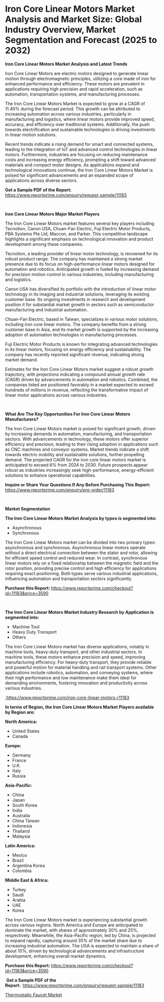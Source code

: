 <p><h1>Iron Core Linear Motors Market Analysis and Market Size: Global Industry Overview, Market Segmentation and Forecast (2025 to 2032)</h1></p><p><strong>Iron Core Linear Motors Market Analysis and Latest Trends</strong></p>
<p><p>Iron Core Linear Motors are electric motors designed to generate linear motion through electromagnetic principles, utilizing a core made of iron for enhanced performance and efficiency. These motors are prevalent in applications requiring high precision and rapid acceleration, such as automation, transportation systems, and manufacturing processes.</p><p>The Iron Core Linear Motors Market is expected to grow at a CAGR of 11.40% during the forecast period. This growth can be attributed to increasing automation across various industries, particularly in manufacturing and logistics, where linear motors provide improved speed, accuracy, and efficiency over traditional systems. Additionally, the push towards electrification and sustainable technologies is driving investments in linear motion solutions.</p><p>Recent trends indicate a rising demand for smart and connected systems, leading to the integration of IoT and advanced control technologies in linear motors. Furthermore, industries are focusing on reducing maintenance costs and increasing energy efficiency, prompting a shift toward advanced materials and compact motor designs. As applications expand and technological innovations continue, the Iron Core Linear Motors Market is poised for significant advancements and an expanded scope of applications across diverse sectors.</p></p>
<p><strong>Get a Sample PDF of the Report:&nbsp;</strong> <a href="https://www.reportprime.com/enquiry/request-sample/11183?utm_campaign=2941&utm_medium=2&utm_source=Github&utm_content=ia&utm_term=20032025&utm_id=iron-core-linear-motors">https://www.reportprime.com/enquiry/request-sample/11183</a></p>
<p>&nbsp;</p>
<p><strong>Iron Core Linear Motors Major Market Players</strong></p>
<p><p>The Iron Core Linear Motors market features several key players including Tecnotion, Canon USA, Chuan-Fan Electric, Fuji Electric Motor Products, PBA Systems Pte Ltd, Maccon, and Parker. This competitive landscape highlights a significant emphasis on technological innovation and product development among these companies.</p><p>Tecnotion, a leading provider of linear motor technology, is renowned for its robust product range. The company has maintained a strong market presence due to its focus on high-performance linear motors designed for automation and robotics. Anticipated growth is fueled by increasing demand for precision motion control in various industries, including manufacturing and logistics.</p><p>Canon USA has diversified its portfolio with the introduction of linear motor technology in its imaging and industrial solutions, leveraging its existing customer base. Its ongoing investments in research and development position it for substantial market growth in sectors such as semiconductor manufacturing and industrial automation.</p><p>Chuan-Fan Electric, based in Taiwan, specializes in various motor solutions, including iron core linear motors. The company benefits from a strong customer base in Asia, and its market growth is supported by the increasing adoption of automation technologies in manufacturing processes.</p><p>Fuji Electric Motor Products is known for integrating advanced technologies in its linear motors, focusing on energy efficiency and sustainability. The company has recently reported significant revenue, indicating strong market demand.</p><p>Estimates for the Iron Core Linear Motors market suggest a robust growth trajectory, with projections indicating a compound annual growth rate (CAGR) driven by advancements in automation and robotics. Combined, the companies listed are positioned favorably in a market expected to exceed hundreds of millions in revenue, reflecting the transformative impact of linear motor applications across various industries.</p></p>
<p>&nbsp;</p>
<p><strong>What Are The Key Opportunities For Iron Core Linear Motors Manufacturers?</strong></p>
<p><p>The Iron Core Linear Motors market is poised for significant growth, driven by increasing demands in automation, manufacturing, and transportation sectors. With advancements in technology, these motors offer superior efficiency and precision, leading to their rising adoption in applications such as CNC machines and conveyor systems. Market trends indicate a shift towards electric mobility and sustainable solutions, further propelling demand. The projected CAGR for the iron core linear motors market is anticipated to exceed 6% from 2024 to 2030. Future prospects appear robust as industries increasingly seek high-performance, energy-efficient solutions to enhance operational capabilities.</p></p>
<p><strong>Inquire or Share Your Questions If Any Before Purchasing This Report:</strong> <a href="https://www.reportprime.com/enquiry/pre-order/11183?utm_campaign=2941&utm_medium=2&utm_source=Github&utm_content=ia&utm_term=20032025&utm_id=iron-core-linear-motors">https://www.reportprime.com/enquiry/pre-order/11183</a></p>
<p>&nbsp;</p>
<p><strong>Market Segmentation</strong></p>
<p><strong>The Iron Core Linear Motors Market Analysis by types is segmented into:</strong></p>
<p><ul><li>Asynchronous</li><li>Synchronous</li></ul></p>
<p><p>The Iron Core Linear Motors market can be divided into two primary types: asynchronous and synchronous. Asynchronous linear motors operate without a direct electrical connection between the stator and rotor, allowing for efficient speed control and reduced wear. In contrast, synchronous linear motors rely on a fixed relationship between the magnetic field and the rotor position, providing precise control and high efficiency for applications requiring exact positioning. Both types serve various industrial applications, influencing automation and transportation sectors significantly.</p></p>
<p><strong>Purchase this Report:&nbsp;</strong><a href="https://www.reportprime.com/checkout?id=11183&price=3590&utm_campaign=2941&utm_medium=2&utm_source=Github&utm_content=ia&utm_term=20032025&utm_id=iron-core-linear-motors">https://www.reportprime.com/checkout?id=11183&price=3590</a></p>
<p>&nbsp;</p>
<p><strong>The Iron Core Linear Motors Market Industry Research by Application is segmented into:</strong></p>
<p><ul><li>Machine Tool</li><li>Heavy Duty Transport</li><li>Others</li></ul></p>
<p><p>The Iron Core Linear Motors market has diverse applications, notably in machine tools, heavy-duty transport, and other industrial sectors. In machine tools, these motors enhance precision and speed, improving manufacturing efficiency. For heavy-duty transport, they provide reliable and powerful motion for material handling and rail transport systems. Other applications include robotics, automation, and conveying systems, where their high performance and low maintenance make them ideal for demanding environments, fostering innovation and productivity across various industries.</p></p>
<p><a href="https://www.reportprime.com/iron-core-linear-motors-r11183?utm_campaign=2941&utm_medium=2&utm_source=Github&utm_content=ia&utm_term=20032025&utm_id=iron-core-linear-motors">&nbsp;https://www.reportprime.com/iron-core-linear-motors-r11183</a></p>
<p><strong>In terms of Region, the Iron Core Linear Motors Market Players available by Region are:</strong></p>
<p>
    <p> <strong> North America: </strong>
        <ul>
            <li>United States</li>
            <li>Canada</li>
        </ul>
        </p> 
    <p> <strong> Europe: </strong>
        <ul>
            <li>Germany</li>
            <li>France</li>
            <li>U.K.</li>
            <li>Italy</li>
            <li>Russia</li>
        </ul>
        </p> 
    <p> <strong> Asia-Pacific: </strong>
        <ul>
            <li>China</li>
            <li>Japan</li>
            <li>South Korea</li>
            <li>India</li>
            <li>Australia</li>
            <li>China Taiwan</li>
            <li>Indonesia</li>
            <li>Thailand</li>
            <li>Malaysia</li>
        </ul>
        </p> 
    <p> <strong> Latin America: </strong>
        <ul>
            <li>Mexico</li>
            <li>Brazil</li>
            <li>Argentina Korea</li>
            <li>Colombia</li>
        </ul>
        </p> 
    <p> <strong> Middle East & Africa: </strong>
        <ul>
            <li>Turkey</li>
            <li>Saudi</li>
            <li>Arabia</li>
            <li>UAE</li>
            <li>Korea</li>
        </ul>
    </p>
    </p>
<p><p>The Iron Core Linear Motors market is experiencing substantial growth across various regions. North America and Europe are anticipated to dominate the market, with shares of approximately 30% and 25%, respectively. Meanwhile, the Asia-Pacific region, led by China, is projected to expand rapidly, capturing around 35% of the market share due to increasing industrial automation. The USA is expected to maintain a share of about 10%, driven by technological advancements and infrastructure development, enhancing overall market dynamics.</p></p>
<p><strong>Purchase this Report: </strong><a href="https://www.reportprime.com/checkout?id=11183&price=3590&utm_campaign=2941&utm_medium=2&utm_source=Github&utm_content=ia&utm_term=20032025&utm_id=iron-core-linear-motors">https://www.reportprime.com/checkout?id=11183&price=3590</a></p>
<p>&nbsp;<strong>Get a Sample PDF of the Report:&nbsp;&nbsp;</strong><a href="https://www.reportprime.com/enquiry/request-sample/11183?utm_campaign=2941&utm_medium=2&utm_source=Github&utm_content=ia&utm_term=20032025&utm_id=iron-core-linear-motors">https://www.reportprime.com/enquiry/request-sample/11183</a></p>
<p><strong></strong></p>
<p><p><a href="https://github.com/thatejanet4y/Market-Research-Report-List-1/blob/main/thermostatic-faucet-market.md?utm_campaign=2941&utm_medium=2&utm_source=Github&utm_content=ia&utm_term=20032025&utm_id=iron-core-linear-motors">Thermostatic Faucet Market</a></p></p>